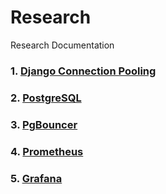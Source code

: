 # Research
Research Documentation

### 1. [Django Connection Pooling](https://github.com/PaxPrz/Research/blob/main/Django%20Connection%20Pooling.md)

### 2. [PostgreSQL](https://github.com/PaxPrz/Research/blob/main/postgresql.md)

### 3. [PgBouncer](https://github.com/PaxPrz/Research/blob/main/pgbouncer.md)

### 4. [Prometheus](https://github.com/PaxPrz/Research/blob/main/prometheus.md)

### 5. [Grafana](https://github.com/PaxPrz/Research/blob/main/grafana.md)
